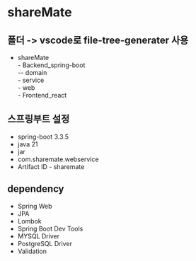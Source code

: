# shareMate

## 폴더  -> vscode로 file-tree-generater 사용
 - shareMate <br>
            - Backend_spring-boot <br>
              -- domain <br>
              - service <br>
              - web <br>
            - Frontend_react <br>

## 스프링부트 설정
 - spring-boot 3.3.5
 - java 21
 - jar
 - com.sharemate.webservice
 - Artifact ID - sharemate

## dependency
 - Spring Web
 - JPA
 - Lombok
 - Spring Boot Dev Tools
 - MYSQL Driver
 - PostgreSQL Driver
 - Validation
